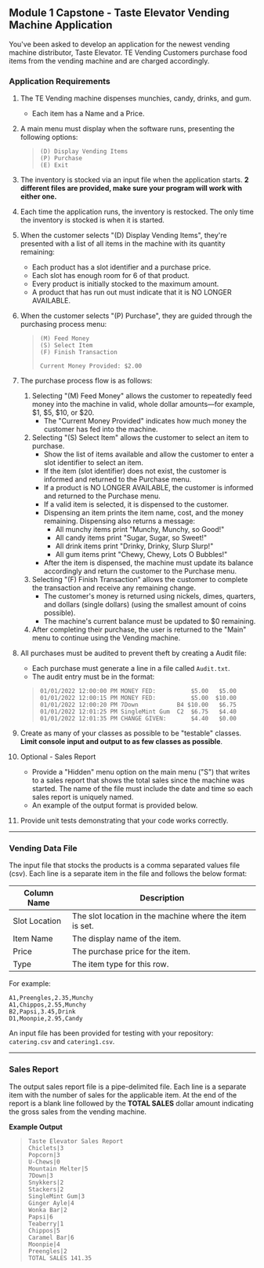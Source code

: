 ## Module 1 Capstone - Taste Elevator Vending Machine Application

You've been asked to develop an application for the newest vending machine distributor,
Taste Elevator.  TE Vending Customers purchase food items from the vending machine and are charged accordingly.


### Application Requirements

1. The TE Vending machine dispenses munchies, candy, drinks, and gum.
   - Each item has a Name and a Price.
2. A main menu must display when the software runs, presenting the following options:
    > ```
    > (D) Display Vending Items
    > (P) Purchase
    > (E) Exit
    > ```
3. The inventory is stocked via an input file when the application starts.  **2 different files are provided, make sure your program will work with either one.**
4. Each time the application runs, the inventory is restocked.  The only time the inventory is stocked is when it is started.
5. When the customer selects "(D) Display Vending Items", they're presented
   with a list of all items in the machine with its quantity remaining:
   
    - Each product has a slot identifier and a purchase price.
    - Each slot has enough room for 6 of that product.
    - Every product is initially stocked to the maximum amount.
    - A product that has run out must indicate that it is NO LONGER AVAILABLE.
6. When the customer selects "(P) Purchase", they are guided through the purchasing
   process menu:
   
    >```
    >(M) Feed Money
    >(S) Select Item
    >(F) Finish Transaction
    >
    > Current Money Provided: $2.00
    >```
7. The purchase process flow is as follows:
    1. Selecting "(M) Feed Money" allows the customer to repeatedly feed money into the
       machine in valid, whole dollar amounts—for example, $1, $5, $10, or $20.
        - The "Current Money Provided" indicates how much money the customer
        has fed into the machine.
    2. Selecting "(S) Select Item" allows the customer to select an item to
       purchase.
        - Show the list of items available and allow the customer to enter
        a slot identifier to select an item.
        - If the item (slot identifier) does not exist, the customer is informed and returned
        to the Purchase menu.
        - If a product is NO LONGER AVAILABLE, the customer is informed and returned to the
        Purchase menu.
        - If a valid item is selected, it is dispensed to the customer.
        - Dispensing an item prints the item name, cost, and the money
        remaining. Dispensing also returns a message:
          - All munchy items print "Munchy, Munchy, so Good!"
          - All candy items print "Sugar, Sugar, so Sweet!"
          - All drink items print "Drinky, Drinky, Slurp Slurp!"
          - All gum items print "Chewy, Chewy, Lots O Bubbles!"
        - After the item is dispensed, the machine must update its balance
        accordingly and return the customer to the Purchase menu.
    3. Selecting "(F) Finish Transaction" allows the customer to complete the
       transaction and receive any remaining change.
        - The customer's money is returned using nickels, dimes, quarters, and dollars (single dollars)
        (using the smallest amount of coins possible).
        - The machine's current balance must be updated to $0 remaining.
    4. After completing their purchase, the user is returned to the "Main" menu to
    continue using the Vending machine.
8. All purchases must be audited to prevent theft by creating a Audit file:
   - Each purchase must generate a line in a file called `Audit.txt`.
   - The audit entry must be in the format:
    >```
    >01/01/2022 12:00:00 PM MONEY FED:          $5.00   $5.00
    >01/01/2022 12:00:15 PM MONEY FED:          $5.00  $10.00
    >01/01/2022 12:00:20 PM 7Down           B4 $10.00   $6.75
    >01/01/2022 12:01:25 PM SingleMint Gum  C2  $6.75   $4.40
    >01/01/2022 12:01:35 PM CHANGE GIVEN:       $4.40   $0.00
    >```
9. Create as many of your classes as possible to be "testable" classes. **Limit console**
**input and output to as few classes as possible**.
10. Optional - Sales Report
    - Provide a "Hidden" menu option on the main menu ("S") that writes to a sales
    report that shows the total sales since the machine was started. The name of the
    file must include the date and time so each sales report is uniquely named.
    - An example of the output format is provided below.
11. Provide unit tests demonstrating that your code works correctly.
___
### Vending Data File
The input file that stocks the products is a comma separated values file (csv). Each line is a separate item in the file and follows the below format:

 Column Name   | Description 
----------------|-------------
 Slot Location | The slot location in the machine where the item is set. 
 Item Name | The display name of the item.                
 Price         | The purchase price for the item.                             
 Type          | The item type for this row.                                 

For example:

```
A1,Preengles,2.35,Munchy
A1,Chippos,2.55,Munchy
B2,Papsi,3.45,Drink
D1,Moonpie,2.95,Candy
```

An input file has been provided for testing with your repository: `catering.csv` and `catering1.csv`.

---
### Sales Report
The output sales report file is a pipe-delimited file. Each line is a separate item with the number of sales for the applicable item. At the end of the report is a blank line followed by the **TOTAL SALES** dollar amount indicating the gross sales from the vending machine.

**Example Output**

>```
>Taste Elevator Sales Report
>Chiclets|3
>Popcorn|3
>U-Chews|0
>Mountain Melter|5
>7Down|3
>Snykkers|2
>Stackers|2
>SingleMint Gum|3
>Ginger Ayle|4
>Wonka Bar|2
>Papsi|6
>Teaberry|1
>Chippos|5
>Caramel Bar|6
>Moonpie|4
>Preengles|2
>TOTAL SALES 141.35 
>```
